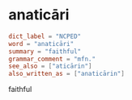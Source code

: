 # anaticāri

``` toml
dict_label = "NCPED"
word = "anaticāri"
summary = "faithful"
grammar_comment = "mfn."
see_also = ["aticārin"]
also_written_as = ["anaticārin"]
```

faithful

